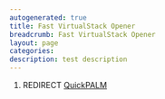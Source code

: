 ```yaml
---
autogenerated: true
title: Fast VirtualStack Opener
breadcrumb: Fast VirtualStack Opener
layout: page
categories: 
description: test description
---
```


1.  REDIRECT [QuickPALM](QuickPALM)
